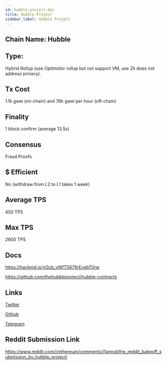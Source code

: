 ```yaml
---
id: hubble-project-doc
title: Hubble Project
sidebar_label: Hubble Project
---
```


## Chain Name: Hubble

## Type:

Hybrid Rollup (use Optimistic rollup but not support VM, use Zk does not address privacy).

## Tx Cost

1.1k gwei (on-chain) and 76k gwei per hour (off-chain)

## Finality

1 block confirm (average 13.5s)

## Consensus

Fraud Proofs

## $ Efficient

No (withdraw from L2 to L1 takes 1 week)

## Average TPS

450 TPS

## Max TPS

2600 TPS

## Docs

https://hackmd.io/yGcb_vWfT5679rEcebT0rw

https://github.com/thehubbleproject/hubble-contracts

## Links

[Twitter](https://twitter.com/ProjectHubble)

[Github](https://github.com/thehubbleproject)

[Telegram](https://t.me/joinchat/HObf_xh7RxODl9vth3gKyQ)

## Reddit Submission Link

https://www.reddit.com/r/ethereum/comments/i1qmod/the_reddit_bakeoff_submission_by_hubble_project/
